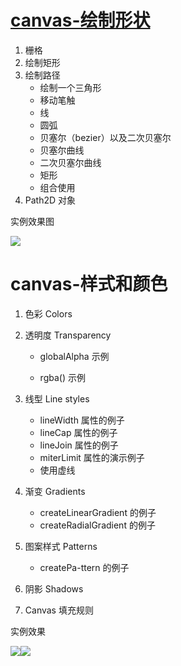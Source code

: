 # [canvas-绘制形状](https://developer.mozilla.org/zh-CN/docs/Web/API/Canvas_API/Tutorial/Drawing_shapes) #
1. 栅格
2. 绘制矩形
3. 绘制路径
	- 绘制一个三角形
	- 移动笔触
	- 线
	- 圆弧
	- 贝塞尔（bezier）以及二次贝塞尔
	- 贝塞尔曲线
	- 二次贝塞尔曲线
	- 矩形
	- 组合使用
4. Path2D 对象

实例效果图

![](http://i.imgur.com/mGDqxuw.png)
# canvas-样式和颜色 #	
1. 色彩 Colors
2. 透明度 Transparency
  
	- globalAlpha 示例

 	- rgba() 示例
3. 线型 Line styles
  	- lineWidth 属性的例子
	- lineCap 属性的例子
	- lineJoin 属性的例子
	- miterLimit 属性的演示例子
	- 使用虚线
4. 渐变 Gradients
	- createLinearGradient 的例子
    - createRadialGradient 的例子
5. 图案样式 Patterns
	- createPa-ttern 的例子
6. 阴影 Shadows
7. Canvas 填充规则

实例效果

![](http://i.imgur.com/VEiRgKm.png)![](http://i.imgur.com/WAvMbzq.png)
